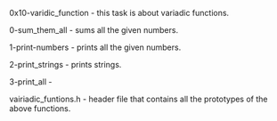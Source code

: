 0x10-varidic_function - this task is about variadic functions.

0-sum_them_all - sums all the given numbers.

1-print-numbers - prints all the given numbers.

2-print_strings - prints strings.

3-print_all -

vairiadic_funtions.h - header file that contains all the prototypes of the above functions.

